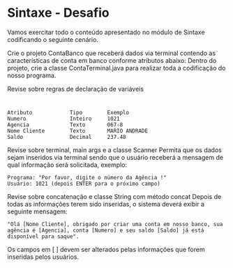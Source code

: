 # Sintaxe - Desafio
Vamos exercitar todo o conteúdo apresentado no módulo de Sintaxe codificando o seguinte cenário.

Crie o projeto ContaBanco que receberá dados via terminal contendo as características de conta em banco conforme atributos abaixo:
Dentro do projeto, crie a classe ContaTerminal.java para realizar toda a codificação do nosso programa.

Revise sobre regras de declaração de variáveis
#
    Atributo	        Tipo	    Exemplo
    Numero	            Inteiro	    1021
    Agencia	            Texto	    067-8
    Nome Cliente	    Texto	    MARIO ANDRADE
    Saldo	            Decimal	    237.48

Revise sobre terminal, main args e a classe Scanner
Permita que os dados sejam inseridos via terminal sendo que o usuário receberá a mensagem de qual informação será solicitada, exemplo:

    Programa: "Por favor, digite o número da Agência !"
    Usuário: 1021 (depois ENTER para o próximo campo)

Revise sobre concatenação e classe String com método concat
Depois de todas as informações terem sido inseridas, o sistema deverá exibir a seguinte mensagem:

    "Olá [Nome Cliente], obrigado por criar uma conta em nosso banco, sua agência é [Agencia], conta [Numero] e seu saldo [Saldo] já está disponível para saque".

Os campos em [ ] devem ser alterados pelas informações que forem inseridas pelos usuários.